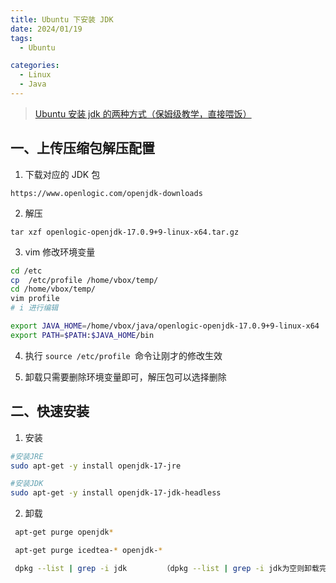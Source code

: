 ```yaml
---
title: Ubuntu 下安装 JDK
date: 2024/01/19
tags:
  - Ubuntu

categories:
  - Linux
  - Java
---
```


> [Ubuntu 安装 jdk 的两种方式（保姆级教学，直接喂饭）](https://blog.csdn.net/m0_62356399/article/details/131313100)

## 一、上传压缩包解压配置

1. 下载对应的 JDK 包

```
https://www.openlogic.com/openjdk-downloads
```

2. 解压

```
tar xzf openlogic-openjdk-17.0.9+9-linux-x64.tar.gz
```

3. vim 修改环境变量

```Bash
cd /etc
cp  /etc/profile /home/vbox/temp/
cd /home/vbox/temp/
vim profile
# i 进行编辑

export JAVA_HOME=/home/vbox/java/openlogic-openjdk-17.0.9+9-linux-x64
export PATH=$PATH:$JAVA_HOME/bin
```

4. 执行 `source /etc/profile `命令让刚才的修改生效

5. 卸载只需要删除环境变量即可，解压包可以选择删除

## 二、快速安装

1. 安装

```bash
#安装JRE
sudo apt-get -y install openjdk-17-jre

#安装JDK
sudo apt-get -y install openjdk-17-jdk-headless

```

2. 卸载

```bash
 apt-get purge openjdk*

 apt-get purge icedtea-* openjdk-*

 dpkg --list | grep -i jdk        （dpkg --list | grep -i jdk为空则卸载完毕）
```
